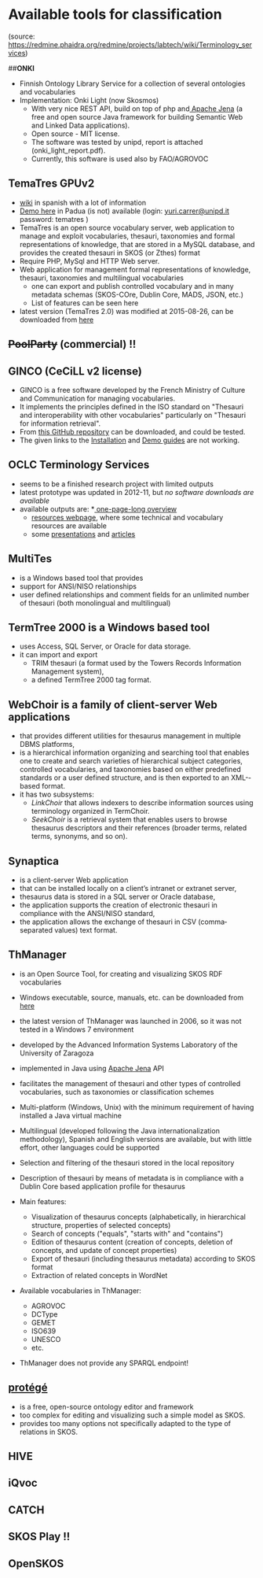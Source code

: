 # Available tools for classification

(source: https://redmine.phaidra.org/redmine/projects/labtech/wiki/Terminology_services)

##**ONKI**

* Finnish Ontology Library Service for a collection of several ontologies and vocabularies
* Implementation: Onki Light (now Skosmos)
  * With very nice REST API, build on top of php and[ Apache Jena](http://jena.apache.org/) (a free and open source Java framework for building Semantic Web and Linked Data applications).
  * Open source - MIT license.
  * The software was tested by unipd, report is attached (onki_light_report.pdf).
  * Currently, this software is used also by FAO/AGROVOC

## **TemaTres** GPUv2 

* [wiki](http://r020.com.ar/tematres/wiki/doku.php) in spanish with a lot of information
* [Demo here](http://vogon.cab.unipd.it/tematres/) in Padua (is not) available (login: yuri.carrer@unipd.it password: tematres )
* TemaTres is an open source vocabulary server, web application to manage and exploit vocabularies, thesauri, taxonomies and formal representations of knowledge, that are stored in a MySQL database, and provides the created thesauri in SKOS (or Zthes) format
* Require PHP, MySql and HTTP Web server.
* Web application for management formal representations of knowledge, thesauri, taxonomies and multilingual vocabularies
  * one can export and publish controlled vocabulary and in many metadata schemas (SKOS-COre, Dublin Core, MADS, JSON, etc.)
  * List of features can be seen here
* latest version (TemaTres 2.0) was modified at 2015-08-26, can be downloaded from [here](http://sourceforge.net/projects/tematres/files/latest/download)

## ~~PoolParty~~ (commercial) !!

## GINCO (CeCiLL v2 license)

* GINCO is a free software developed by the French Ministry of Culture and Communication for managing vocabularies. 
* It implements the principles defined in the ISO standard on "Thesauri and interoperability with other vocabularies" particularly on "Thesauri for information retrieval".
* From [this GitHub repository](https://github.com/culturecommunication/ginco) can be downloaded, and could be tested.
* The given links to the [Installation](http://culturecommunication.github.io/ginco/doc/INSTALL.md) and [Demo guides](http://culturecommunication.github.io/ginco/doc/VM_INSTALL.md) are not working.

## OCLC Terminology Services 

* seems to be a finished research project with limited outputs
* latest prototype was updated in 2012-11, but *no software downloads are available*
* available outputs are:
  *[ one-page-long overview](http://www.oclc.org/content/dam/research/activities/termservices/resources/termservices-overview.pdf)
  * [resources webpage](http://tspilot.oclc.org/resources/index.html), where some technical and vocabulary resources are available
  * some [presentations](http://tspilot.oclc.org/resources/overview.pdf) and [articles](https://journals.tdl.org/jodi/index.php/jodi/article/view/114/113)

## MultiTes

* is a Windows based tool that provides
 * support for ANSI/NISO relationships
 * user ­defined relationships and comment fields for an unlimited number of thesauri (both monolingual and multilingual)

## TermTree 2000 is a Windows­ based tool

* uses Access, SQL Server, or Oracle for data storage.
* it can import and export
  * TRIM thesauri (a format used by the Towers Records Information Management system),
  * a defined TermTree 2000 tag format.

## WebChoir is a family of client­-server Web applications

* that provides different utilities for thesaurus management in multiple DBMS platforms,
* is a hierarchical information organizing and searching tool that enables one to create and search varieties of hierarchical subject categories, controlled vocabularies, and taxonomies based on either predefined standards or a 
user ­defined structure, and is then exported to an XML-­based format.
* it has two subsystems:
  * *LinkChoir* that allows indexers to describe information sources using terminology organized in TermChoir.
  * *SeekChoir* is a retrieval system that enables users to browse thesaurus descriptors and their references (broader 
terms, related terms, synonyms, and so on).

## Synaptica 

* is a client-server Web application
* that can be installed locally on a client’s intranet or extranet server,
* thesaurus data is stored in a SQL server or Oracle database,
* the application supports the creation of electronic thesauri in compliance with the ANSI/NISO standard,
* the application allows the exchange of thesauri in CSV (comma­ separated values) text format.

## **ThManager**

* is an Open Source Tool, for creating and visualizing SKOS RDF vocabularies
* Windows executable, source, manuals, etc. can be downloaded from [here](http://sourceforge.net/projects/thmanager/)
* the latest version of ThManager was launched in 2006, so it was not tested in a Windows 7 environment
* developed by the Advanced Information Systems Laboratory of the University of Zaragoza
* implemented in Java using [Apache Jena](http://jena.apache.org/) API
* facilitates the management of thesauri and other types of controlled vocabularies, such as taxonomies or classification schemes
* Multi-platform (Windows, Unix) with the minimum requirement of having installed a Java virtual machine
* Multilingual (developed following the Java internationalization methodology), Spanish and English versions are available, but with little effort, other languages could be supported
* Selection and filtering of the thesauri stored in the local repository
* Description of thesauri by means of metadata is in compliance with a Dublin Core based application profile for thesaurus
* Main features:
  * Visualization of thesaurus concepts (alphabetically, in hierarchical structure, properties of selected concepts)
  * Search of concepts ("equals", "starts with" and "contains")
  * Edition of thesaurus content (creation of concepts, deletion of concepts, and update of concept properties)
  * Export of thesauri (including thesaurus metadata) according to SKOS format
  * Extraction of related concepts in WordNet

* Available vocabularies in ThManager:
  * AGROVOC
  * DCType
  * GEMET
  * ISO639
  * UNESCO
  * etc.

* ThManager does not provide any SPARQL endpoint!

## [protégé](http://protege.stanford.edu/) 

* is a free, open-source ontology editor and framework
* too complex for editing and visualizing such a simple model as SKOS.
* provides too many options not specifically adapted to the type of relations in SKOS.

## HIVE

## iQvoc

## CATCH

## SKOS Play !!

## OpenSKOS